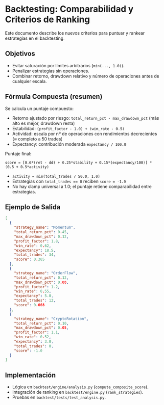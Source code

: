 # Backtesting: Comparabilidad y Criterios de Ranking

Este documento describe los nuevos criterios para puntuar y rankear estrategias en el backtesting.

## Objetivos
- Evitar saturación por límites arbitrarios (`min(..., 1.0)`).
- Penalizar estrategias sin operaciones.
- Combinar retorno, drawdown relativo y número de operaciones antes de cualquier escala.

## Fórmula Compuesta (resumen)

Se calcula un puntaje compuesto:
- Retorno ajustado por riesgo: `total_return_pct - max_drawdown_pct` (más alto es mejor, drawdown resta)
- Estabilidad: `(profit_factor - 1.0) + (win_rate - 0.5)`
- Actividad: escala por nº de operaciones con rendimientos decrecientes (≈ completo a 50 trades)
- Expectancy: contribución moderada `expectancy / 100.0`

Puntaje final:
```text
score = [0.6*(ret - dd) + 0.25*stability + 0.15*(expectancy/100)] * (0.5 + 0.5*activity)
```

- `activity = min(total_trades / 50.0, 1.0)`
- Estrategias con `total_trades == 0` reciben `score = -1.0`
- No hay clamp universal a 1.0; el puntaje retiene comparabilidad entre estrategias.

## Ejemplo de Salida

```json
[
  {
    "strategy_name": "Momentum",
    "total_return_pct": 0.45,
    "max_drawdown_pct": 0.12,
    "profit_factor": 1.8,
    "win_rate": 0.62,
    "expectancy": 18.5,
    "total_trades": 34,
    "score": 0.305
  },
  {
    "strategy_name": "OrderFlow",
    "total_return_pct": 0.12,
    "max_drawdown_pct": 0.08,
    "profit_factor": 1.2,
    "win_rate": 0.55,
    "expectancy": 5.0,
    "total_trades": 12,
    "score": 0.068
  },
  {
    "strategy_name": "CryptoRotation",
    "total_return_pct": 0.10,
    "max_drawdown_pct": 0.05,
    "profit_factor": 1.1,
    "win_rate": 0.52,
    "expectancy": 3.0,
    "total_trades": 0,
    "score": -1.0
  }
]
```

## Implementación
- Lógica en `backtest/engine/analysis.py` (`compute_composite_score`).
- Integración de ranking en `backtest/engine.py` (`rank_strategies`).
- Pruebas en `backtest/tests/test_analysis.py`.
